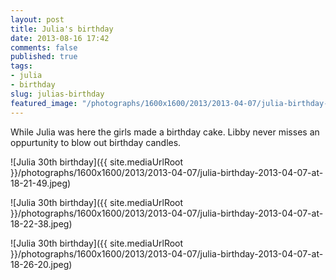 ```yaml
---
layout: post
title: Julia's birthday
date: 2013-08-16 17:42
comments: false
published: true
tags:
- julia
- birthday
slug: julias-birthday
featured_image: "/photographs/1600x1600/2013/2013-04-07/julia-birthday-2013-04-07-at-18-21-49.jpeg"
---
```

While Julia was here the girls made a birthday cake.  Libby never misses an oppurtunity to blow out birthday candles.


![Julia 30th birthday]({{ site.mediaUrlRoot }}/photographs/1600x1600/2013/2013-04-07/julia-birthday-2013-04-07-at-18-21-49.jpeg)

![Julia 30th birthday]({{ site.mediaUrlRoot }}/photographs/1600x1600/2013/2013-04-07/julia-birthday-2013-04-07-at-18-22-38.jpeg)

![Julia 30th birthday]({{ site.mediaUrlRoot }}/photographs/1600x1600/2013/2013-04-07/julia-birthday-2013-04-07-at-18-26-20.jpeg)
